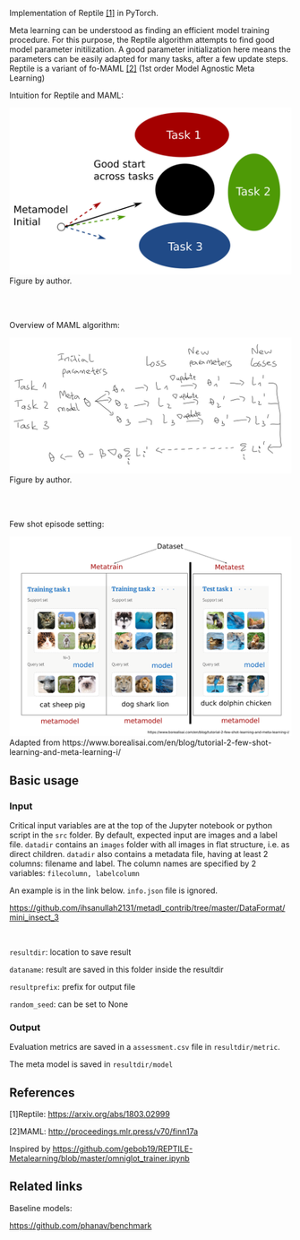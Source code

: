 Implementation of Reptile <a href="#References">[1]</a> in PyTorch.

Meta learning can be understood as finding an efficient model training procedure.
For this purpose, the Reptile algorithm attempts to find good model parameter initilization.
A good parameter initialization here means the parameters can be easily adapted for many tasks, after a few update steps.
Reptile is a variant of fo-MAML <a href="#References">[2]</a> (1st order Model Agnostic Meta Learning)

Intuition for Reptile and MAML:
<div>
<img src="fig/maml-intuition.png" width=600>
</div>
Figure by author.

<br><br>

Overview of MAML algorithm:
<div>
<img src="fig/maml-algorithm.png" width=600>
</div>
Figure by author.

<br><br>

Few shot episode setting:
<div>
<img src="fig/few-shot-episode.png" width=600>
</div>
Adapted from https://www.borealisai.com/en/blog/tutorial-2-few-shot-learning-and-meta-learning-i/



## Basic usage

### Input

Critical input variables are at the top of the Jupyter notebook or python script in the `src` folder.
By default, expected input are images and a label file.
`datadir` contains an `images` folder with all images in flat structure, i.e. as direct children.
`datadir` also contains a metadata file, having at least 2 columns: filename and label.
The column names are specified by 2 variables: 
`filecolumn, labelcolumn`

An example is in the link below. `info.json` file is ignored.

https://github.com/ihsanullah2131/metadl_contrib/tree/master/DataFormat/mini_insect_3

<br>

`resultdir`: location to save result

`dataname`: result are saved in this folder inside the resultdir

`resultprefix`: prefix for output file
 
 `random_seed`: can be set to None


### Output

Evaluation metrics are saved in a `assessment.csv` file in `resultdir/metric`.

The meta model is saved in `resultdir/model`



## References

[1]Reptile:
https://arxiv.org/abs/1803.02999

[2]MAML:
http://proceedings.mlr.press/v70/finn17a

Inspired by 
https://github.com/gebob19/REPTILE-Metalearning/blob/master/omniglot_trainer.ipynb



## Related links
Baseline models:

https://github.com/phanav/benchmark
